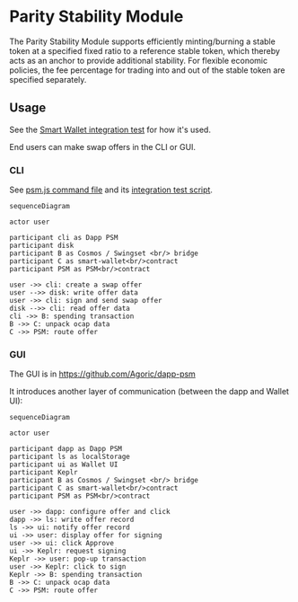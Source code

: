 # Parity Stability Module

The Parity Stability Module supports efficiently minting/burning a stable token
at a specified fixed ratio to a reference stable token, which thereby acts as an
anchor to provide additional stability. For flexible economic policies, the fee
percentage for trading into and out of the stable token are specified
separately.


## Usage

See the [Smart Wallet integration test](/packages/inter-protocol/test/smartWallet/test-psm-integration.js) for how it's used.

End users can make swap offers in the CLI or GUI.

### CLI

See [psm.js command file](/packages/agoric-cli/src/commands/psm.js) and its [integration test script](/packages/agoric-cli/scripts/).

```mermaid
sequenceDiagram

actor user

participant cli as Dapp PSM
participant disk
participant B as Cosmos / Swingset <br/> bridge
participant C as smart-wallet<br/>contract
participant PSM as PSM<br/>contract

user ->> cli: create a swap offer
user -->> disk: write offer data
user ->> cli: sign and send swap offer
disk -->> cli: read offer data
cli ->> B: spending transaction
B ->> C: unpack ocap data
C ->> PSM: route offer
```


### GUI

The GUI is in https://github.com/Agoric/dapp-psm

It introduces another layer of communication (between the dapp and Wallet UI):

```mermaid
sequenceDiagram

actor user

participant dapp as Dapp PSM
participant ls as localStorage
participant ui as Wallet UI
participant Keplr
participant B as Cosmos / Swingset <br/> bridge
participant C as smart-wallet<br/>contract
participant PSM as PSM<br/>contract

user ->> dapp: configure offer and click
dapp ->> ls: write offer record
ls ->> ui: notify offer record
ui ->> user: display offer for signing
user ->> ui: click Approve
ui ->> Keplr: request signing
Keplr ->> user: pop-up transaction
user ->> Keplr: click to sign
Keplr ->> B: spending transaction
B ->> C: unpack ocap data
C ->> PSM: route offer
```
